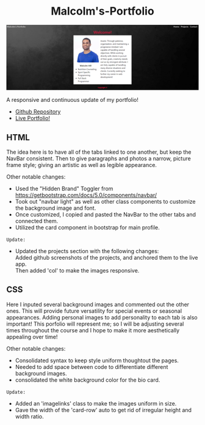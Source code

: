# <center>Malcolm's-Portfolio</center>

![Portfolio Snapshot](./assets/responsivecapture.PNG)

A responsive and continuous update of my portfolio!
* [Github Repository](https://github.com/malhill/Malcolms-Portfolio)
* [Live Portfolio!](https://malhill.github.io/Malcolms-Portfolio/)

## HTML
The idea here is to have all of the tabs linked to one another, but keep the NavBar consistent. Then to give paragraphs and photos a narrow, picture frame style; giving an artistic as well as legible appearance. 

Other notable changes:
* Used the "Hidden Brand" Toggler from https://getbootstrap.com/docs/5.0/components/navbar/
* Took out "navbar light" as well as other class components to customize the background image and font. 
* Once customized, I copied and pasted the NavBar to the other tabs and connected them. 
* Utilized the card component in bootstrap for main profile. 

`Update:`
* Updated the projects section with the following changes:   
   Added github screenshots of the projects, and anchored them to the live app.   
   Then added 'col' to make the images responsive.  

## CSS
Here I inputed several background images and commented out the other ones. This will provide future versatility for special events or seasonal appearances. Adding personal images to add personality to each tab is also important! This porfolio will represent me; so I will be adjusting several times throughout the course and I hope to make it more aesthetically appealing over time!

Other notable changes:
* Consolidated syntax to keep style uniform thoughtout the pages. 
* Needed to add space between code to differentiate different background images.
* consolidated the white background color for the bio card.

`Update:`
* Added an 'imagelinks' class to make the images uniform in size.
* Gave the width of the 'card-row' auto to get rid of irregular height and width ratio.
